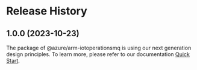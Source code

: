 # Release History
    
## 1.0.0 (2023-10-23)

The package of @azure/arm-iotoperationsmq is using our next generation design principles. To learn more, please refer to our documentation [Quick Start](https://aka.ms/js-track2-quickstart).
